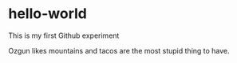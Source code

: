 # hello-world
This is my first Github experiment

Ozgun likes mountains and tacos are the most stupid thing to have.
